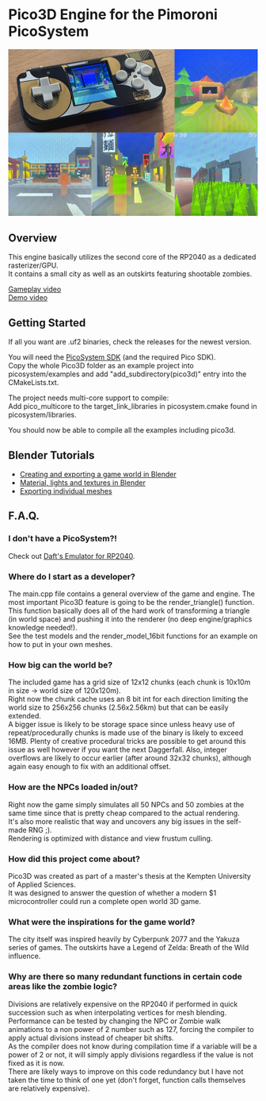 # Pico3D Engine for the Pimoroni PicoSystem

![Pico3D preview](docs/pico3d.jpg)



## Overview
This engine basically utilizes the second core of the RP2040 as a dedicated rasterizer/GPU.  
It contains a small city as well as an outskirts featuring shootable zombies.

[Gameplay video](https://www.youtube.com/watch?v=n6bECGQyNuk)  
[Demo video](https://www.youtube.com/watch?v=6WkltAOFDYs)

## Getting Started

If all you want are .uf2 binaries, check the releases for the newest version.

You will need the [PicoSystem SDK](https://github.com/pimoroni/picosystem) (and the required Pico SDK).  
Copy the whole Pico3D folder as an example project into picosystem/examples and add "add_subdirectory(pico3d)" entry into the CMakeLists.txt.

The project needs multi-core support to compile:  
Add pico_multicore to the target_link_libraries in picosystem.cmake found in picosystem/libraries.

You should now be able to compile all the examples including pico3d.


## Blender Tutorials
- [Creating and exporting a game world in Blender](docs/tutorial_blender_export.md)
- [Material, lights and textures in Blender](docs/tutorial_blender_materials.md) 
- [Exporting individual meshes](docs/tutorial_blender_mesh.md) 


## F.A.Q.

### I don't have a PicoSystem?!
Check out [Daft's Emulator for RP2040](https://github.com/Daft-Freak/DERP).

### Where do I start as a developer?
The main.cpp file contains a general overview of the game and engine. The most important Pico3D feature is going to be the render_triangle() function.
This function basically does all of the hard work of transforming a triangle (in world space) and pushing it into the renderer (no deep engine/graphics knowledge needed!).  
See the test models and the render_model_16bit functions for an example on how to put in your own meshes.


### How big can the world be?
The included game has a grid size of 12x12 chunks (each chunk is 10x10m in size -> world size of 120x120m).  
Right now the chunk cache uses an 8 bit int for each direction limiting the world size to 256x256 chunks (2.56x2.56km) but that can be easily extended.  
A bigger issue is likely to be storage space since unless heavy use of repeat/procedurally chunks is made use of the binary is likely to exceed 16MB. Plenty of creative procedural tricks are possible to get around this issue as well however if you want the next Daggerfall.
Also, integer overflows are likely to occur earlier (after around 32x32 chunks), although again easy enough to fix with an additional offset.  

### How are the NPCs loaded in/out?
Right now the game simply simulates all 50 NPCs and 50 zombies at the same time since that is pretty cheap compared to the actual rendering.  
It's also more realistic that way and uncovers any big issues in the self-made RNG ;).  
Rendering is optimized with distance and view frustum culling.

### How did this project come about?
Pico3D was created as part of a master's thesis at the Kempten University of Applied Sciences.  
It was designed to answer the question of whether a modern $1 microcontroller could run a complete open world 3D game.

### What were the inspirations for the game world?
The city itself was inspired heavily by Cyberpunk 2077 and the Yakuza series of games. The outskirts have a Legend of Zelda: Breath of the Wild influence.

### Why are there so many redundant functions in certain code areas like the zombie logic?  
Divisions are relatively expensive on the RP2040 if performed in quick succession such as when interpolating vertices for mesh blending.  
Performance can be tested by changing the NPC or Zombie walk animations to a non power of 2 number such as 127, forcing the compiler to apply actual divisions instead of cheaper bit shifts.  
As the compiler does not know during compilation time if a variable will be a power of 2 or not, it will simply apply divisions regardless if the value is not fixed as it is now.  
There are likely ways to improve on this code redundancy but I have not taken the time to think of one yet (don't forget, function calls themselves are relatively expensive).
